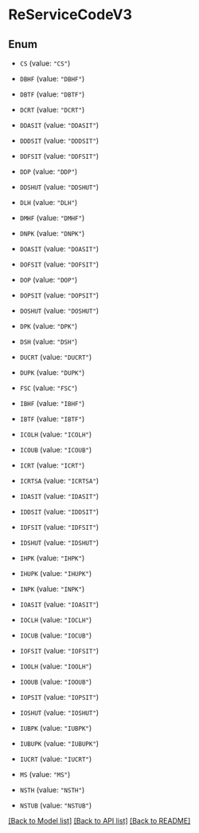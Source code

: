 # ReServiceCodeV3

## Enum


* `CS` (value: `"CS"`)

* `DBHF` (value: `"DBHF"`)

* `DBTF` (value: `"DBTF"`)

* `DCRT` (value: `"DCRT"`)

* `DDASIT` (value: `"DDASIT"`)

* `DDDSIT` (value: `"DDDSIT"`)

* `DDFSIT` (value: `"DDFSIT"`)

* `DDP` (value: `"DDP"`)

* `DDSHUT` (value: `"DDSHUT"`)

* `DLH` (value: `"DLH"`)

* `DMHF` (value: `"DMHF"`)

* `DNPK` (value: `"DNPK"`)

* `DOASIT` (value: `"DOASIT"`)

* `DOFSIT` (value: `"DOFSIT"`)

* `DOP` (value: `"DOP"`)

* `DOPSIT` (value: `"DOPSIT"`)

* `DOSHUT` (value: `"DOSHUT"`)

* `DPK` (value: `"DPK"`)

* `DSH` (value: `"DSH"`)

* `DUCRT` (value: `"DUCRT"`)

* `DUPK` (value: `"DUPK"`)

* `FSC` (value: `"FSC"`)

* `IBHF` (value: `"IBHF"`)

* `IBTF` (value: `"IBTF"`)

* `ICOLH` (value: `"ICOLH"`)

* `ICOUB` (value: `"ICOUB"`)

* `ICRT` (value: `"ICRT"`)

* `ICRTSA` (value: `"ICRTSA"`)

* `IDASIT` (value: `"IDASIT"`)

* `IDDSIT` (value: `"IDDSIT"`)

* `IDFSIT` (value: `"IDFSIT"`)

* `IDSHUT` (value: `"IDSHUT"`)

* `IHPK` (value: `"IHPK"`)

* `IHUPK` (value: `"IHUPK"`)

* `INPK` (value: `"INPK"`)

* `IOASIT` (value: `"IOASIT"`)

* `IOCLH` (value: `"IOCLH"`)

* `IOCUB` (value: `"IOCUB"`)

* `IOFSIT` (value: `"IOFSIT"`)

* `IOOLH` (value: `"IOOLH"`)

* `IOOUB` (value: `"IOOUB"`)

* `IOPSIT` (value: `"IOPSIT"`)

* `IOSHUT` (value: `"IOSHUT"`)

* `IUBPK` (value: `"IUBPK"`)

* `IUBUPK` (value: `"IUBUPK"`)

* `IUCRT` (value: `"IUCRT"`)

* `MS` (value: `"MS"`)

* `NSTH` (value: `"NSTH"`)

* `NSTUB` (value: `"NSTUB"`)


[[Back to Model list]](../README.md#documentation-for-models) [[Back to API list]](../README.md#documentation-for-api-endpoints) [[Back to README]](../README.md)


